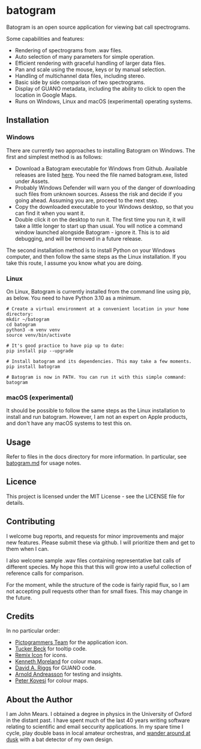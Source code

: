 batogram
========

Batogram is an open source application for viewing bat call spectrograms.

Some capabilities and features: 
* Rendering of spectrograms from .wav files.
* Auto selection of many parameters for simple operation.
* Efficient rendering with graceful handling of larger data files.
* Pan and scale using the mouse, keys or by manual selection.
* Handling of multichannel data files, including stereo.
* Basic side by side comparison of two spectrograms.
* Display of GUANO metadata, including the ability to click to open the location in Google Maps.
* Runs on Windows, Linux and macOS (experimental) operating systems.

Installation
------------

### Windows

There are currently two approaches to installing Batogram on Windows. The first and simplest
method is as follows:

* Download a Batogram executable for Windows from Github. Available releases are listed 
[here](https://github.com/jmears63/batogram/releases). You need the file named batogram.exe, listed
under Assets.
* Probably Windows Defender will warn you of the danger of downloading such files from unknown
sources. Assess the risk and decide if you going ahead. Assuming you are, proceed to the
next step.
* Copy the downloaded executable to your Windows desktop, so that you can find it when you want it.
* Double click it on the desktop to run it. The first time you run it, it will take a little longer to start 
up than usual. You will notice a command window launched alongside Batogram - ignore it. This is to
aid debugging, and will be removed in a future release.

The second installation method is to install Python on your Windows computer, and then follow the 
same steps as the Linux installation. If you take this route, I assume you know what you are doing.

### Linux

On Linux, Batogram is currently installed from the command line using pip, as below.
You need to have Python 3.10 as a minimum.  

    # Create a virtual environment at a convenient location in your home directory:
    mkdir ~/batogram
    cd batogram
    python3 -m venv venv
    source venv/bin/activate

    # It's good practice to have pip up to date:
    pip install pip --upgrade

    # Install batogram and its dependencies. This may take a few moments.
    pip install batogram
    
    # Batogram is now in PATH. You can run it with this simple command:
    batogram

### macOS (experimental)

It should be possible to follow the same steps as the Linux installation to install and run
batogram. However, I am not an expert on Apple products, and don't have any macOS systems to
test this on.

Usage
-----

Refer to files in the docs directory for more information. In particular, see
[batogram.md](docs/batogram.md) for usage notes.

Licence
-------

This project is licensed under the MIT License - see the LICENSE file for details.

Contributing
------------

I welcome bug reports, and requests for minor improvements and major new features.
Please submit these via github. I will prioritize them and get to them when I can.

I also welcome sample .wav files containing representative bat calls of different species.
My hope this that this will grow into a useful collection of reference calls for comparison.

For the moment, while the structure of the code is fairly rapid flux, so I am not accepting
pull requests other than for small fixes. This may change in the future.

Credits
-------

In no particular order:
* [Pictogrammers Team](https://www.iconarchive.com/show/material-icons-by-pictogrammers/bat-icon.html) for the application icon.
* [Tucker Beck](https://code.activestate.com/recipes/576688-tooltip-for-tkinter/) for tooltip code.
* [Remix Icon](https://remixicon.com/) for icons.
* [Kenneth Moreland](https://www.kennethmoreland.com/color-advice/) for colour maps.
* [David A. Riggs](https://github.com/riggsd/guano-py/blob/master/guano.py) for GUANO code.
* [Arnold Andreasson](https://github.com/arnoldandreasson) for testing and insights.
* [Peter Kovesi](https://colorcet.com/index.html) for colour maps.

About the Author
----------------

I am John Mears. I obtained a degree in physics in the University of Oxford
in the distant past. I have spent much of the last 40 years writing software
relating to scientific and email seccurity applications. In my spare time I cycle,
play double bass in local amateur orchestras, 
and [wander around at dusk](https://fitzharrys.wordpress.com/) with a bat detector of
my own design.

